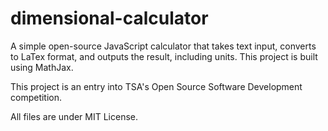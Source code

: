 dimensional-calculator
======================

A simple open-source JavaScript calculator that takes text input, converts to LaTex format, and outputs the result, including units.  This project is built using MathJax.

This project is an entry into TSA's Open Source Software Development competition.

All files are under MIT License.
